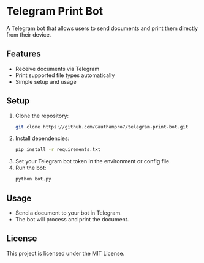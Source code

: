 # Telegram Print Bot

A Telegram bot that allows users to send documents and print them directly from their device.

## Features

- Receive documents via Telegram
- Print supported file types automatically
- Simple setup and usage

## Setup

1. Clone the repository:
    ```bash
    git clone https://github.com/Gauthampro7/telegram-print-bot.git
    ```
2. Install dependencies:
    ```bash
    pip install -r requirements.txt
    ```
3. Set your Telegram bot token in the environment or config file.
4. Run the bot:
    ```bash
    python bot.py
    ```

## Usage

- Send a document to your bot in Telegram.
- The bot will process and print the document.

## License

This project is licensed under the MIT License.